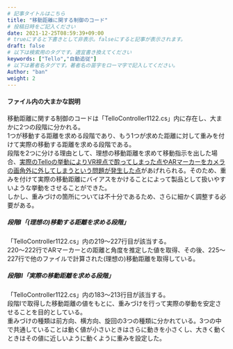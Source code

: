```yaml
---
# 記事タイトルはこちら
title: "移動距離に関する制御のコード"
# 投稿日時をご記入ください
date: 2021-12-25T08:59:39+09:00
# trueにすると下書きとして非表示。falseにすると記事が表示されます。
draft: false
# 以下は検索用のタグです。適宜書き換えてください
keywords: ["Tello","自動追従"]
# 以下は著者名タグです。著者名の苗字をローマ字で記入してください。
Author: "ban"
weight: 2
---
```


#### ファイル内の大まかな説明  
移動距離に関する制御のコードは「TelloController1122.cs」内に存在し、大まかに2つの段階に分かれる。  
1つが移動する距離を求める段階であり、もう1つが求めた距離に対して重みを付けて実際の移動する距離を求める段階である。  
段階を2つに分ける理由として、理想の移動距離を求めて移動指示を出した場合、<u>実際のTelloの挙動によりVR視点で酔ってしまった点やARマーカーをカメラの画角外に外してしまうという問題が発生した点</u>があげれられる。そのため、重みを付けて実際の移動距離にバイアスをかけることによって製品として扱いやすいような挙動をさせることができた。  
しかし、重みづけの箇所については不十分であるため、さらに細かく調整する必要がある。

##### 段階Ⅰ「(理想の)移動する距離を求める段階」  
「TelloController1122.cs」内の219～227行目が該当する。  
220～222行でARマーカーとの距離と角度を推定した値を取得、その後、225～227行で他のファイルで計算された(理想の)移動距離を取得している。   

##### 段階Ⅱ「実際の移動距離を求める段階」  
「TelloController1122.cs」内の183～213行目が該当する。  
段階Ⅰで取得した移動距離の値をもとに、重みづけを行って実際の挙動を安定させることを目的としている。  
重みづけの種類は前方向、横方向、旋回の3つの種類に分かれている。3つの中で共通していることは動く値が小さいときはさらに動きを小さくし、大きく動くときはその値に近しいように動くように重みを設定した。  